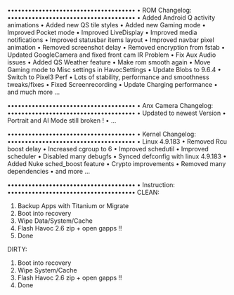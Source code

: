 
•••••••••••••••••••••••••••••••••••••
• ROM Changelog:
•••••••••••••••••••••••••••••••••••••
• Added Android Q activity animations
• Added new QS tile styles
• Added new Gaming mode
• Improved Pocket mode
• Improved LiveDisplay
• Improved media notifications
• Improved statusbar items layout
• Improved navbar pixel animation
• Removed screenshot delay
• Removed encryption from fstab
• Updated GoogleCamera and fixed front cam IR Problem
• Fix Aux Audio issues
• Added QS Weather feature
• Make rom smooth again
• Move Gaming mode to Misc settings in HavocSettings
• Update Blobs to 9.6.4
• Switch to Pixel3 Perf
• Lots of stability, performance and smoothness tweaks/fixes
• Fixed Screenrecording 
• Update Charging performance
• and much more ...
 
•••••••••••••••••••••••••••••••••••••
• Anx Camera Changelog:
•••••••••••••••••••••••••••••••••••••
• Updated to newest Version
• Portrait and AI Mode still broken !
• ...

•••••••••••••••••••••••••••••••••••••
• Kernel Changelog:
•••••••••••••••••••••••••••••••••••••
• Linux 4.9.183
• Removed Rcu boost delay
• Increased cgroup to 6
• Improved schedutil
• Improved scheduler
• Disabled many debugfs
• Synced defconfig with linux 4.9.183
• Added Nuke sched_boost feature
• Crypto improvements
• Removed many dependencies
• and more ...

•••••••••••••••••••••••••••••••••••••
• Instruction:
•••••••••••••••••••••••••••••••••••••
CLEAN:

1. Backup Apps with Titanium or Migrate
2. Boot into recovery 
3. Wipe Data/System/Cache
4. Flash Havoc 2.6 zip +  open gapps !! 
5. Done

DIRTY:

1. Boot into recovery 
2. Wipe System/Cache
3. Flash Havoc 2.6 zip + open gapps !! 
4. Done

